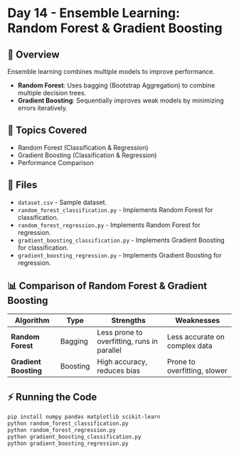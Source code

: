 # Day 14 - Ensemble Learning: Random Forest & Gradient Boosting

## 📝 Overview
Ensemble learning combines multiple models to improve performance.  
- **Random Forest**: Uses bagging (Bootstrap Aggregation) to combine multiple decision trees.  
- **Gradient Boosting**: Sequentially improves weak models by minimizing errors iteratively.  

## 📌 Topics Covered
- Random Forest (Classification & Regression)
- Gradient Boosting (Classification & Regression)
- Performance Comparison

## 📂 Files
- `dataset.csv` - Sample dataset.
- `random_forest_classification.py` - Implements Random Forest for classification.
- `random_forest_regression.py` - Implements Random Forest for regression.
- `gradient_boosting_classification.py` - Implements Gradient Boosting for classification.
- `gradient_boosting_regression.py` - Implements Gradient Boosting for regression.

## 📊 Comparison of Random Forest & Gradient Boosting
| Algorithm         | Type       | Strengths | Weaknesses |
|------------------|-----------|------------|------------|
| **Random Forest** | Bagging   | Less prone to overfitting, runs in parallel | Less accurate on complex data |
| **Gradient Boosting** | Boosting | High accuracy, reduces bias | Prone to overfitting, slower |

## ⚡ Running the Code
```bash
pip install numpy pandas matplotlib scikit-learn
python random_forest_classification.py
python random_forest_regression.py
python gradient_boosting_classification.py
python gradient_boosting_regression.py
